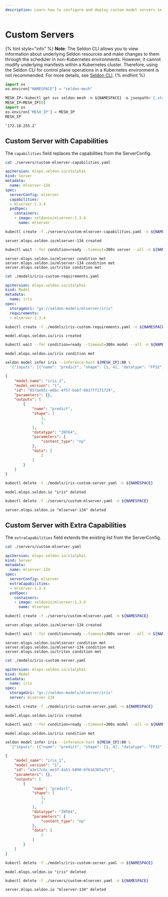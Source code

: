 ```yaml
---
description: Learn how to configure and deploy custom model servers in Seldon Core with specific capabilities and requirements. This guide demonstrates server customization, MLServer configuration, and model deployment with custom server specifications for advanced model serving scenarios.
---
```


# Custom Servers

{% hint style="info" %}
**Note**:  The Seldon CLI allows you to view information about underlying Seldon resources and make changes to them through the scheduler in non-Kubernetes environments. However, it cannot modify underlying manifests within a Kubernetes cluster. Therefore, using the Seldon CLI for control plane operations in a Kubernetes environment is not recommended. For more details, see [Seldon CLI](../cli/).
{% endhint %}

```python
import os
os.environ["NAMESPACE"] = "seldon-mesh"
```

```python
MESH_IP=!kubectl get svc seldon-mesh -n ${NAMESPACE} -o jsonpath='{.status.loadBalancer.ingress[0].ip}'
MESH_IP=MESH_IP[0]
import os
os.environ['MESH_IP'] = MESH_IP
MESH_IP
```

```
'172.18.255.2'

```

## Custom Server with Capabilities

The `capabilities` field replaces the capabilities from the ServerConfig.

```bash
cat ./servers/custom-mlserver-capabilities.yaml
```

```yaml
apiVersion: mlops.seldon.io/v1alpha1
kind: Server
metadata:
  name: mlserver-134
spec:
  serverConfig: mlserver
  capabilities:
  - mlserver-1.3.4
  podSpec:
    containers:
    - image: seldonio/mlserver:1.3.4
      name: mlserver

```

```bash
kubectl create -f ./servers/custom-mlserver-capabilities.yaml -n ${NAMESPACE}
```

```
server.mlops.seldon.io/mlserver-134 created

```

```bash
kubectl wait --for condition=ready --timeout=300s server --all -n ${NAMESPACE}
```

```
server.mlops.seldon.io/mlserver condition met
server.mlops.seldon.io/mlserver-134 condition met
server.mlops.seldon.io/triton condition met

```

```bash
cat ./models/iris-custom-requirements.yaml
```

```yaml
apiVersion: mlops.seldon.io/v1alpha1
kind: Model
metadata:
  name: iris
spec:
  storageUri: "gs://seldon-models/mlserver/iris"
  requirements:
  - mlserver-1.3.4

```

```bash
kubectl create -f ./models/iris-custom-requirements.yaml -n ${NAMESPACE}
```

```
model.mlops.seldon.io/iris created

```

```bash
kubectl wait --for condition=ready --timeout=300s model --all -n ${NAMESPACE}
```

```
model.mlops.seldon.io/iris condition met

```

```bash
seldon model infer iris --inference-host ${MESH_IP}:80 \
  '{"inputs": [{"name": "predict", "shape": [1, 4], "datatype": "FP32", "data": [[1, 2, 3, 4]]}]}'
```

```json
{
	"model_name": "iris_1",
	"model_version": "1",
	"id": "057ae95c-e6bc-4f57-babf-0817ff171729",
	"parameters": {},
	"outputs": [
		{
			"name": "predict",
			"shape": [
				1,
				1
			],
			"datatype": "INT64",
			"parameters": {
				"content_type": "np"
			},
			"data": [
				2
			]
		}
	]
}

```

```bash
kubectl delete -f ./models/iris-custom-server.yaml -n ${NAMESPACE}
```

```
model.mlops.seldon.io "iris" deleted

```

```bash
kubectl delete -f ./servers/custom-mlserver.yaml -n ${NAMESPACE}
```

```
server.mlops.seldon.io "mlserver-134" deleted

```

## Custom Server with Extra Capabilities

The `extraCapabilities` field extends the existing list from the ServerConfig.

```bash
cat ./servers/custom-mlserver.yaml
```

```yaml
apiVersion: mlops.seldon.io/v1alpha1
kind: Server
metadata:
  name: mlserver-134
spec:
  serverConfig: mlserver
  extraCapabilities:
  - mlserver-1.3.4
  podSpec:
    containers:
    - image: seldonio/mlserver:1.3.4
      name: mlserver

```

```bash
kubectl create -f ./servers/custom-mlserver.yaml -n ${NAMESPACE}
```

```
server.mlops.seldon.io/mlserver-134 created

```

```bash
kubectl wait --for condition=ready --timeout=300s server --all -n ${NAMESPACE}
```

```
server.mlops.seldon.io/mlserver condition met
server.mlops.seldon.io/mlserver-134 condition met
server.mlops.seldon.io/triton condition met

```

```bash
cat ./models/iris-custom-server.yaml
```

```yaml
apiVersion: mlops.seldon.io/v1alpha1
kind: Model
metadata:
  name: iris
spec:
  storageUri: "gs://seldon-models/mlserver/iris"
  server: mlserver-134

```

```bash
kubectl create -f ./models/iris-custom-server.yaml -n ${NAMESPACE}
```

```
model.mlops.seldon.io/iris created

```

```bash
kubectl wait --for condition=ready --timeout=300s model --all -n ${NAMESPACE}
```

```
model.mlops.seldon.io/iris condition met

```

```bash
seldon model infer iris --inference-host ${MESH_IP}:80 \
  '{"inputs": [{"name": "predict", "shape": [1, 4], "datatype": "FP32", "data": [[1, 2, 3, 4]]}]}'
```

```json
{
	"model_name": "iris_1",
	"model_version": "1",
	"id": "a3e17c6c-ee3f-4a51-b890-6fb16385a757",
	"parameters": {},
	"outputs": [
		{
			"name": "predict",
			"shape": [
				1,
				1
			],
			"datatype": "INT64",
			"parameters": {
				"content_type": "np"
			},
			"data": [
				2
			]
		}
	]
}

```

```bash
kubectl delete -f ./models/iris-custom-server.yaml -n ${NAMESPACE}
```

```
model.mlops.seldon.io "iris" deleted

```

```bash
kubectl delete -f ./servers/custom-mlserver.yaml -n ${NAMESPACE}
```

```
server.mlops.seldon.io "mlserver-134" deleted

```

```python
```

